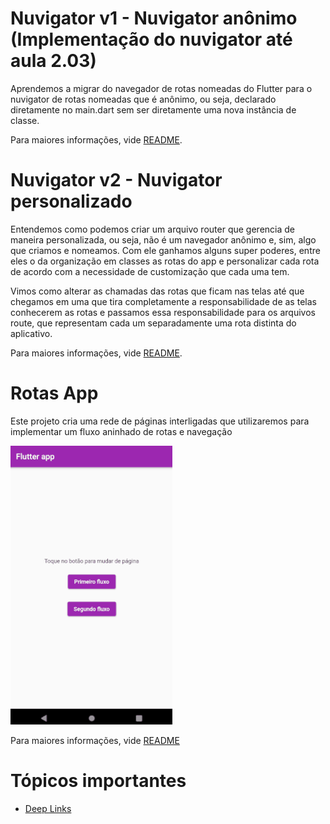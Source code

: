

# Nuvigator v1 - Nuvigator anônimo (Implementação do nuvigator até aula 2.03)

Aprendemos a migrar do navegador de rotas nomeadas do Flutter para o nuvigator de rotas nomeadas que é anônimo, ou seja, declarado diretamente no main.dart sem ser diretamente uma nova instância de classe.

Para maiores informações, vide [README](./nuvigator.v1/README.md).


# Nuvigator v2 - Nuvigator personalizado

Entendemos como podemos criar um arquivo router que gerencia de maneira personalizada, ou seja, não é um navegador anônimo e, sim, algo que criamos e nomeamos. Com ele ganhamos alguns super poderes, entre eles o da organização em classes as rotas do app e personalizar cada rota de acordo com a necessidade de customização que cada uma tem.

Vimos como alterar as chamadas das rotas que ficam nas telas até que chegamos em uma que tira completamente a responsabilidade de as telas conhecerem as rotas e passamos essa responsabilidade para os arquivos route, que representam cada um separadamente uma rota distinta do aplicativo.

Para maiores informações, vide [README](./nuvigator.v2/README.md).


# Rotas App
Este projeto cria uma rede de páginas interligadas que utilizaremos para implementar um fluxo aninhado de rotas e navegação

![](./nested_navigation/fluxo.gif)

Para maiores informações, vide [README](./nested_navigation/README.md)

# Tópicos importantes
* [Deep Links](./notas-de-aula/aula%2003.1%20-%20Deep%20Links.md)


